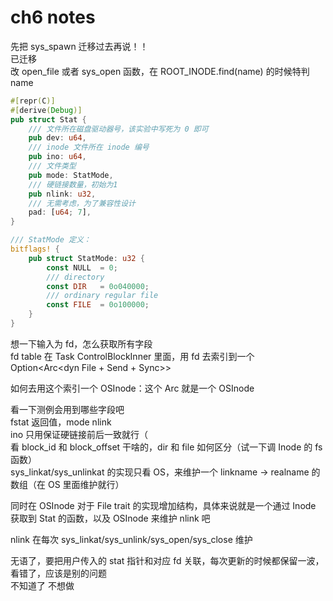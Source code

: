 # ch6 notes
先把 sys_spawn 迁移过去再说！！    
已迁移   
改 open_file 或者 sys_open 函数，在 ROOT_INODE.find(name) 的时候特判 name   
````rs
#[repr(C)]
#[derive(Debug)]
pub struct Stat {
    /// 文件所在磁盘驱动器号，该实验中写死为 0 即可
    pub dev: u64,
    /// inode 文件所在 inode 编号
    pub ino: u64,
    /// 文件类型
    pub mode: StatMode,
    /// 硬链接数量，初始为1
    pub nlink: u32,
    /// 无需考虑，为了兼容性设计
    pad: [u64; 7],
}

/// StatMode 定义：
bitflags! {
    pub struct StatMode: u32 {
        const NULL  = 0;
        /// directory
        const DIR   = 0o040000;
        /// ordinary regular file
        const FILE  = 0o100000;
    }
}
````
想一下输入为 fd，怎么获取所有字段   
fd table 在 Task ControlBlockInner 里面，用 fd 去索引到一个 Option<Arc<dyn File + Send + Sync>>    

如何去用这个索引一个 OSInode：这个 Arc<dyn traits> 就是一个 OSInode    

看一下测例会用到哪些字段吧    
fstat 返回值，mode nlink   
ino 只用保证硬链接前后一致就行（    
看 block_id 和 block_offset 干啥的，dir 和 file 如何区分（试一下调 Inode 的 fs 函数）    
sys_linkat/sys_unlinkat 的实现只看 OS，来维护一个 linkname -> realname 的数组（在 OS 里面维护就行）    

同时在 OSInode 对于 File trait 的实现增加结构，具体来说就是一个通过 Inode 获取到 Stat 的函数，以及 OSInode 来维护 nlink 吧      

nlink 在每次 sys_linkat/sys_unlink/sys_open/sys_close 维护    

无语了，要把用户传入的 stat 指针和对应 fd 关联，每次更新的时候都保留一波，看错了，应该是别的问题   
不知道了 不想做   
